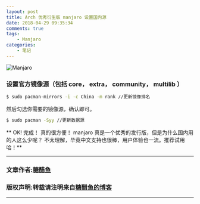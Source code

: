 ```yaml
---
layout: post
title: Arch 优秀衍生版 manjaro 设置国内源
date: 2018-04-29 09:35:34
comments: true
tags:
    - Manjaro
categories:
    - 笔记
---
```


![Manjaro](https://ws1.sinaimg.cn/large/006tNbRwly1fwblya1eb9j30qo0csdhf.jpg)

### 设置官方镜像源（包括 core， extra， community， multilib ）

<!-- more -->

```bash
$ sudo pacman-mirrors -i -c China -m rank //更新镜像排名
```

然后勾选你需要的镜像源，确认即可。

```bash
$ sudo pacman -Syy //更新数据源
```

** OK! 完成！ 真的很方便！ manjaro 真是一个优秀的发行版，但是为什么国内用的人这么少呢？ 不太理解，毕竟中文支持也很棒，用户体验也一流。推荐试用哈！**


---
### 文章作者:[糖醋鱼](http://zzutcy.top)

### 版权声明:转载请注明来自[糖醋鱼的博客](http://zzutcy.top)
---